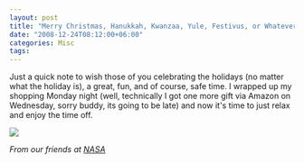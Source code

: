 ```yaml
---
layout: post
title: "Merry Christmas, Hanukkah, Kwanzaa, Yule, Festivus, or Whatever"
date: "2008-12-24T08:12:00+06:00"
categories: Misc 
tags: 
---
```


Just a quick note to wish those of you celebrating the holidays (no matter what the holiday is), a great, fun, and of course, safe time. I wrapped up my shopping Monday night (well, technically I got one more gift via Amazon on Wednesday, sorry buddy, its going to be late) and now it's time to just relax and enjoy the time off.


<img src="https://static.raymondcamden.com/images//206884main_happy-holidays.jpg">

<i>From our friends at <a href="http://www.nasa.gov/mission_pages/cassini/multimedia/holiday-20071220_prt.htm">NASA</a></i>